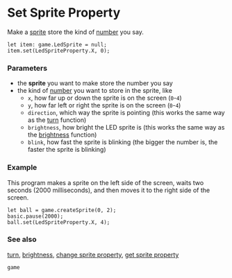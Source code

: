 # Set Sprite Property

Make a [sprite](/reference/game/create-sprite) store the kind of [number](/reference/types/number) you say.

```sig
let item: game.LedSprite = null;
item.set(LedSpriteProperty.X, 0);
```

### Parameters

* the **sprite** you want to make store the number you say
* the kind of [number](/reference/types/number) you want to store in the sprite, like
    * ``x``, how far up or down the sprite is on the screen (`0`-`4`)
    * ``y``, how far left or right the sprite is on the screen (`0`-`4`)
    * ``direction``, which way the sprite is pointing (this works the same way as the [turn](/reference/game/turn) function)
    * ``brightness``, how bright the LED sprite is (this works the same way as the [brightness](/reference/led/brightness) function)
    * ``blink``, how fast the sprite is blinking (the bigger the number is, the faster the sprite is blinking)

### Example

This program makes a sprite on the left side of the screen,
waits two seconds (2000 milliseconds),
and then moves it to the right side of the screen.

```blocks
let ball = game.createSprite(0, 2);
basic.pause(2000);
ball.set(LedSpriteProperty.X, 4);
```

### See also

[turn](/reference/game/turn),
[brightness](/reference/led/brightness),
[change sprite property](/reference/game/change-sprite-property),
[get sprite property](/reference/game/get-sprite-property)

```package
game
```

